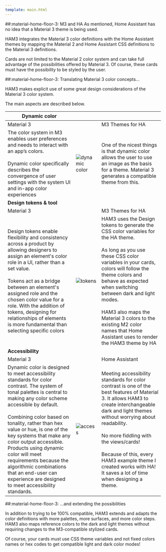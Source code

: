 ```yaml
---
template: main.html
---
```

<!-- GT/GML -->

##:material-home-floor-3: M3 and HA
As mentioned, Home Assistant has no idea that a Material 3 theme is being used.

HAM3 integrates the Material 3 color definitions with the Home Assistant themes by mapping the Material 2 and Home Assistant CSS definitions to the Material 3 definitions.

Cards are not limited to the Material 2 color system and can take full advantage of the possibilities offered by Material 3. Of course, these cards must have the possibility to be styled by the user.


##:material-home-floor-3: Translating Material 3 color concepts...

HAM3 makes explicit use of some great design considerations of the Material 3 color system.

The main aspects are described below.

| **Dynamic color**| | |
| ---- | ---- | ---- |
| Material 3 | | M3 Themes for HA |
| The color system in M3 enables user preferences and needs to interact with an app’s colors. <br><br>Dynamic color specifically describes the convergence of user settings with the system UI and in-app color experiences | ![dynamic color](https://lh3.googleusercontent.com/NGUL0eR9CX4ztNMVnfEoDODDlNqWKc0SzdKBIyzVNmPwmqwSRJj0gXXiM8f0TwUfnmWZiVreM9Vy-p_r8ThO2ThXVH1DJr_5s6L1V1J3pEnA=s0)| One of the nicest things is that dynamic color allows the user to use an image as the basis for a theme. Material 3 generates a compatible theme from this. |
| **Design tokens & tool** ||
| Material 3 | | M3 Themes for HA |
| Design tokens enable flexibility and consistency across a product by allowing designers to assign an element's color role in a UI, rather than a set value.<br><br>Tokens act as a bridge between an element's assigned role and the chosen color value for a role. With the addition of tokens, designing for relationships of elements is more fundamental than selecting specific colors | ![tokens]( https://lh3.googleusercontent.com/6AeOFxLCf_u2S5X9xTe7BjB7f7-b8FN4ypCMoJKBO7eUTHjSkXqc0F1kykSBYwze9Rdn9-dggVszNj68iyciGH6z9qLXZbYF5gsDXUCncOfA=s0)|HAM3 uses the Design tokens to generate the CSS color variables for the HA theme.<br><br>As long as you use these CSS color variables in your cards, colors will follow the theme colors and behave as expected when switching between dark and light modes.<br><br>HAM3 also maps the Material 3 colors to the existing M2 color names that Home Assistant uses to render the HAM3 theme by HA |
| **Accessibility** ||
| Material 3 | | Home Assistant |
| Dynamic color is designed to meet accessibility standards for color contrast. The system of tonal palettes is central to making any color scheme accessible by default. <br><br>Combining color based on tonality, rather than hex value or hue, is one of the key systems that make any color output accessible. Products using dynamic color will meet requirements because the algorithmic combinations that an end-user can experience are designed to meet accessibility standards. | ![access]( https://lh3.googleusercontent.com/aF8CvgyX659D64Wim3zFsTgd63wXh1HBQ_XTyaMX6lARG7VEDkH-0KhmQmPgBOpqOwS6RMQZHRXUQ8qZITmaI4hF7vfexRA7kZhAAE61nd1Mxg=s0)|Meeting accessibility standards for color contrast is one of the best features of Material 3. It allows HAM3 to create interchangeable dark and light themes without worrying about readability. <br><br>No more fiddling with the views/cards! <br><br>Because of this, every HAM3 example theme I created works with HA! It saves a lot of time when designing a theme. |


##:material-home-floor-3: ...and extending the possibilities

In addition to trying to be 100% compatible, HAM3 extends and adapts the color definitions with more palettes, more surfaces, and more color steps. HAM3 also maps reference colors to the dark and light themes without requiring changes to the M3-compatible stylized cards.

Of course, your cards must use CSS theme variables and not fixed colors names or hex codes to get compatible light and dark color modes!


